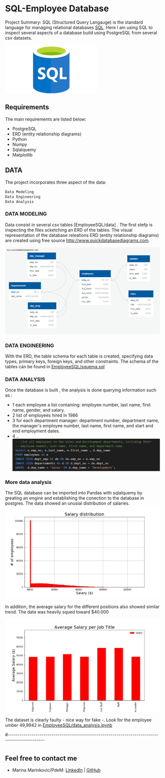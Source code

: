 # SQL-Employee Database

Project Summary:
SQL (Structured Query Langauge) is the standard language for managing relational databases [SQL](https://en.wikipedia.org/wiki/SQL). Here I am using SQL to inspect several aspects of a database build using PostgreSQL from several csv datasets. 

![](EmployeeSQL/Images/sql_logo.png)

## Requirements
The main requirements are listed below:

- PostgreSQL 
- ERD (entity relationship diagrams)
- Python 
- Numpy
- Sqlalquemy
- Matplotlib

## DATA
The project incorporates three aspect of the data: 

    Data Modeling
    Data Engineering
    Data Analysis

### DATA MODELING

Data consist in several csv tables [EmployeeSQL/data] . The first stefp is inspecting the files scketching an ERD of the tables. The visual representation of the database releations ERD (entity relationship diagrams) are created using free source http://www.quickdatabasediagrams.com. 

![](EmployeeSQL/Images/QuickDBD-EmployeeSQL.png)

### DATA ENGINEERING

With the ERD, the table schema for each table is created, specifying data types, primary keys, foreign keys, and other constraints.  The schema of the tables can be found in [EmployeeSQL/squema.sql](EmployeeSQL/squema.sql)

### DATA ANALYSIS 

Once the database is built , the analysis is done querying information such as : 

- 1 each employee a list containing: employee number, last name, first name, gender, and salary.
- 2 list of employees hired in 1986
- 3 for each department manager: department number, department name, the manager's employee number, last name, first name, and start and end employment dates.
- 4 .. 
![](EmployeeSQL/Images/query.png)

### More data analysis

The SQL database can be imported into Pandas with sqlalquemy by greating an engine and establishing the conection to the database in postgres. The data showed an unusial distribution of salaries. 
![](EmployeeSQL/Images/salaryrangehystogram.png)

In addition, the average salary for the different positions also showed similar trend. The data was heavily squed toward $40.000

![](EmployeeSQL/Images/salaryJob.png)

The dataset is clearly faulty - nice way for fake -. Look for the employee umber 49,9942 in [EmployeeSQL/data_analysis.ipynb](EmployeeSQL/data_analysis.ipynb) 

#------------------------------------------------------------------------------------------------
#
## Feel free to contact me
* Marina Marinkovic/PdeM: [LinkedIn](https://www.linkedin.com/in/marinamarinkovic/) | [GitHub](https://github.com/MPdeM)
